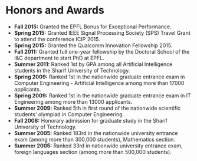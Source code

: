 Honors and Awards
=================

- __Fall 2015:__ Granted the EPFL Bonus for Exceptional Performance.
- __Spring 2015:__ Granted IEEE Signal Processing Society (SPS) Travel Grant to attend the conference ICIP 2015.
- __Spring 2015:__ Granted the Qualcomm Innovation Fellowship 2015.
- __Fall 2011:__ Granted full one-year fellowship by the Doctoral School of the I&C department to start PhD at EPFL.
- __Summer 2011:__ Ranked 1st by GPA among all Artificial Intelligence students in the Sharif University of Technology.
- __Spring 2009:__ Ranked 1st in the nationwide graduate entrance exam in Computer Engineering - Artificial Intelligence among more than 17000 applicants.
- __Spring 2009:__ Ranked 1st in the nationwide graduate entrance exam in IT Engineering among more than 13000 applicants.
- __Summer 2009:__ Ranked 5th in first round of the nationwide scientific students’ olympiad in Computer Engineering.
- __Fall 2008:__ Honorary admission for graduate study in the Sharif University of Technology.
- __Summer 2005:__ Ranked 183rd in the nationwide university entrance exam (among more than 300,000 students), Mathematics section.
- __Summer 2005:__ Ranked 33rd in nationwide university entrance exam, foreign languages section (among more than 500,000 students).